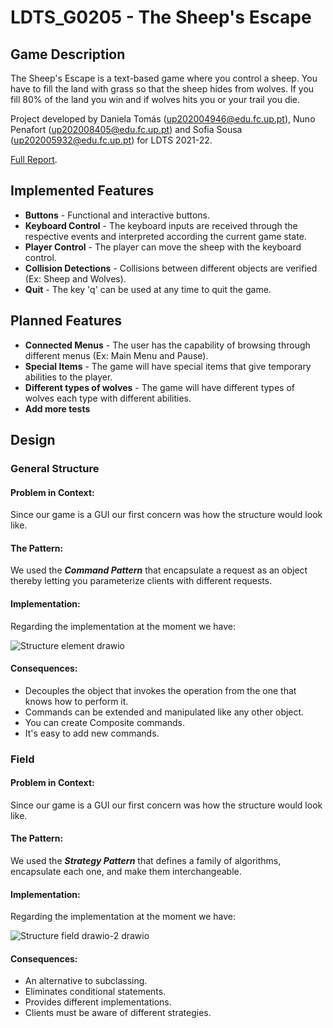 # LDTS_G0205 - The Sheep's Escape

## Game Description

The Sheep's Escape is a text-based game where you control a sheep. You have to fill the land with grass so that the sheep hides from wolves. If you fill 80% of the land you win and if wolves hits you or your trail you die.

Project developed by  Daniela Tomás (up202004946@edu.fc.up.pt), Nuno Penafort (up202008405@edu.fc.up.pt) and Sofia Sousa (up202005932@edu.fc.up.pt) for LDTS 2021-22.

[Full Report](./docs/README.md).

## Implemented Features

- **Buttons** - Functional and interactive buttons.
- **Keyboard Control** - The keyboard inputs are received through the respective events and interpreted according the current game state.
- **Player Control** - The player can move the sheep with the keyboard control.
- **Collision Detections** - Collisions between different objects are verified (Ex: Sheep and Wolves).
- **Quit** - The key 'q' can be used at any time to quit the game.

## Planned Features

- **Connected Menus** - The user has the capability of browsing through different menus (Ex: Main Menu and Pause).
- **Special Items** - The game will have special items that give temporary abilities to the player.
- **Different types of wolves** - The game will have different types of wolves each type with different abilities.
- **Add more tests**

## Design
### General Structure
#### Problem in Context:
Since our game is a GUI our first concern was how the structure would look like.

#### The Pattern:
We used the **_Command Pattern_** that encapsulate a request as an object thereby letting you parameterize clients with different requests.

#### Implementation:
Regarding the implementation at the moment we have:

![Structure element drawio](https://github.com/FEUP-LDTS-2021/ldts-project-assignment-g0205/blob/main/docs/Structure%20field.drawio-2.drawio.png)

#### Consequences:
- Decouples the object that invokes the operation from the one that knows how to perform it.
- Commands can be extended and manipulated like any other object.
- You can create Composite commands.
- It's easy to add new commands.

### Field
#### Problem in Context:
Since our game is a GUI our first concern was how the structure would look like.

#### The Pattern:
We used the **_Strategy Pattern_** that defines a family of algorithms, encapsulate each one, and make them interchangeable.

#### Implementation:
Regarding the implementation at the moment we have:

![Structure field drawio-2 drawio](https://github.com/FEUP-LDTS-2021/ldts-project-assignment-g0205/blob/main/docs/command.jpg)

#### Consequences:
- An alternative to subclassing.
- Eliminates conditional statements.
- Provides different implementations.
- Clients must be aware of different strategies.








